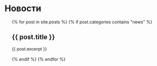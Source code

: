# Новости

<ul>
  {% for post in site.posts %}
    {% if post.categories contains "news" %}
      <li style="list-style-type:none">
        <h2>{{ post.title }}</h2>
        <div id="list">
          {{ post.excerpt }}
        </div>
        <br/>
      </li>
    {% endif %}
  {% endfor %}
</ul>
